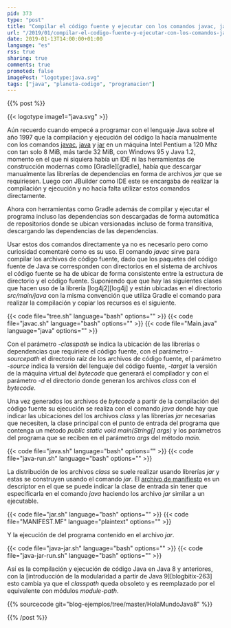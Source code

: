 ```yaml
---
pid: 373
type: "post"
title: "Compilar el código fuente y ejecutar con los comandos javac, java y jar en Java 8 o anteriores"
url: "/2019/01/compilar-el-codigo-fuente-y-ejecutar-con-los-comandos-javac-java-y-jar-en-java-8-o-anteriores/"
date: 2019-01-13T14:00:00+01:00
language: "es"
rss: true
sharing: true
comments: true
promoted: false
imagePost: "logotype:java.svg"
tags: ["java", "planeta-codigo", "programacion"]
---
```


{{% post %}}

{{< logotype image1="java.svg" >}}

Aún recuerdo cuando empecé a programar con el lenguaje Java sobre el año 1997 que la compilación y ejecución del código la hacía manualmente con los comandos [javac](https://docs.oracle.com/javase/8/docs/technotes/tools/unix/javac.html), [java](https://docs.oracle.com/javase/8/docs/technotes/tools/unix/java.html) y [jar](https://docs.oracle.com/javase/8/docs/technotes/tools/unix/jar.html) en un máquina Intel Pentium a 120 Mhz con tan solo 8 MiB, más tarde 32 MiB, con Windows 95 y Java 1.2, momento en el que ni siquiera había un IDE ni las herramientas de construcción modernas como [Gradle][gradle], había que descargar manualmente las librerías de dependencias en forma de archivos _jar_ que se requiriesen. Luego con JBuilder como IDE este se encargaba de realizar la compilación y ejecución y no hacía falta utilizar estos comandos directamente.

Ahora con herramientas como Gradle además de compilar y ejecutar el programa incluso las dependencias son descargadas de forma automática de repositorios donde se ubican versionadas incluso de forma transitiva, descargando las dependencias de las dependencias.

Usar estos dos comandos directamente ya no es necesario pero como curiosidad comentaré como es su uso. El comando _javac_ sirve para compilar los archivos de código fuente, dado que los paquetes del código fuente de Java se corresponden con directorios en el sistema de archivos el código fuente se ha de ubicar de forma consistente entre la estructura de directorio y el código fuente. Suponiendo que que hay las siguientes clases que hacen uso de la librería [log4j2][log4j] y están ubicadas en el directorio _src/main/java_ con la misma convención que utiliza Gradle el comando para realizar la compilación y copiar los recursos es el siguiente.

{{< code file="tree.sh" language="bash" options="" >}}
{{< code file="javac.sh" language="bash" options="" >}}
{{< code file="Main.java" language="java" options="" >}}

Con el parámetro _-classpath_ se indica la ubicación de las librerías o dependencias que requiriere el código fuente, con el parámetro _-sourcepath_ el directorio raíz de los archivos de código fuente, el parámetro _-source_ indica la versión del lenguaje del código fuente, _-target_ la versión de la máquina virtual del _bytecode_ que generará el compilador y con el parámetro _-d_ el directorio donde generan los archivos _class_ con el _bytecode_.

Una vez generados los archivos de _bytecode_ a partir de la compilación del código fuente su ejecución se realiza con el comando _java_ donde hay que indicar las ubicaciones del los archivos _class_ y las librerías _jar_ necesarias que necesiten, la clase principal con el punto de entrada del programa que contenga un método _public static void main(String[] args)_ y los parámetros del programa que se reciben en el parámetro _args_ del método _main_.

{{< code file="java.sh" language="bash" options="" >}}
{{< code file="java-run.sh" language="bash" options="" >}}

La distribución de los archivos _class_ se suele realizar usando librerías _jar_ y estas se construyen usando el comando _jar_. El [archivo de manifiesto](https://docs.oracle.com/javase/tutorial/deployment/jar/manifestindex.html) es un descriptor en el que se puede indicar la clase de entrada sin tener que especificarla en el comando _java_ haciendo los archivo _jar_ similar a un ejecutable.

{{< code file="jar.sh" language="bash" options="" >}}
{{< code file="MANIFEST.MF" language="plaintext" options="" >}}

Y la ejecución de del programa contenido en el archivo _jar_.

{{< code file="java-jar.sh" language="bash" options="" >}}
{{< code file="java-jar-run.sh" language="bash" options="" >}}

Así es la compilación y ejecución de código Java en Java 8 y anteriores, con la [introducción de la modularidad a partir de Java 9][blogbitix-263] esto cambia ya que el _classpath_ queda obsoleto y es reemplazado por el equivalente con módulos _module-path_.

{{% sourcecode git="blog-ejemplos/tree/master/HolaMundoJava8" %}}

{{% /post %}}
